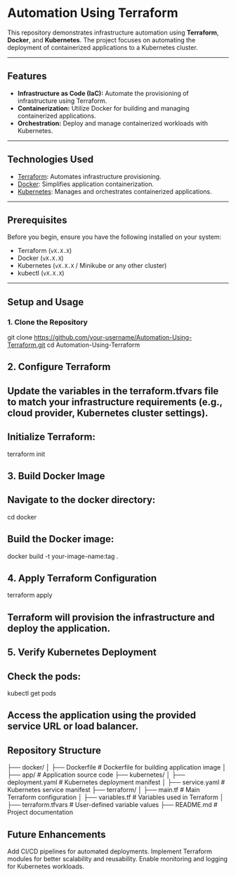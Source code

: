 # Automation Using Terraform

This repository demonstrates infrastructure automation using **Terraform**, **Docker**, and **Kubernetes**. The project focuses on automating the deployment of containerized applications to a Kubernetes cluster.

---

## Features

- **Infrastructure as Code (IaC):** Automate the provisioning of infrastructure using Terraform.
- **Containerization:** Utilize Docker for building and managing containerized applications.
- **Orchestration:** Deploy and manage containerized workloads with Kubernetes.

---

## Technologies Used

- [Terraform](https://www.terraform.io/): Automates infrastructure provisioning.
- [Docker](https://www.docker.com/): Simplifies application containerization.
- [Kubernetes](https://kubernetes.io/): Manages and orchestrates containerized applications.

---

## Prerequisites

Before you begin, ensure you have the following installed on your system:

- Terraform (`vX.X.X`)  
- Docker (`vX.X.X`)  
- Kubernetes (`vX.X.X` / Minikube or any other cluster)  
- kubectl (`vX.X.X`)

---

## Setup and Usage

### 1. Clone the Repository
git clone https://github.com/your-username/Automation-Using-Terraform.git
cd Automation-Using-Terraform

## 2. Configure Terraform
## Update the variables in the terraform.tfvars file to match your infrastructure requirements (e.g., cloud provider, Kubernetes cluster settings).
## Initialize Terraform:
terraform init

## 3. Build Docker Image
## Navigate to the docker directory:
cd docker

## Build the Docker image:
docker build -t your-image-name:tag .

## 4. Apply Terraform Configuration
terraform apply
## Terraform will provision the infrastructure and deploy the application.

## 5. Verify Kubernetes Deployment
## Check the pods:
kubectl get pods
## Access the application using the provided service URL or load balancer.

## Repository Structure
├── docker/
│   ├── Dockerfile         # Dockerfile for building application image
│   ├── app/               # Application source code
├── kubernetes/
│   ├── deployment.yaml    # Kubernetes deployment manifest
│   ├── service.yaml       # Kubernetes service manifest
├── terraform/
│   ├── main.tf            # Main Terraform configuration
│   ├── variables.tf       # Variables used in Terraform
│   ├── terraform.tfvars   # User-defined variable values
├── README.md              # Project documentation

## Future Enhancements
Add CI/CD pipelines for automated deployments.
Implement Terraform modules for better scalability and reusability.
Enable monitoring and logging for Kubernetes workloads.



